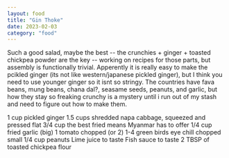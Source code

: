 ```yaml
---
layout: food
title: "Gin Thoke"
date: 2023-02-03
category: "food"
---
```


Such a good salad, maybe the best -- the crunchies + ginger + toasted chickpea powder are the key -- working on recipes for those parts, but assembly is functionally trivial.  Apperently it is really easy to make the pcikled ginger (its not like western/japanese pickled ginger), but I think you need to use younger ginger so it isnt so stringy. The countries have fava beans, mung beans, chana dal?, seasame seeds, peanuts, and garlic, but how they stay so freaking crunchy is a mystery until i run out of my stash and need to figure out how to make them.

1 cup pickled ginger
1.5 cups shredded napa cabbage, squeezed and pressed flat
3/4 cup the best fried means Myanmar has to offer
1/4 cup fried garlic (big)
1 tomato chopped (or 2)
1-4 green birds eye chill chopped small
1/4 cup peanuts
Lime juice to taste
Fish sauce to taste
2 TBSP of toasted chickpea flour
